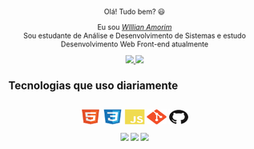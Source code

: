 <div>
  <p align="center">Olá! Tudo bem? 😃️</p>
  <p align="center">Eu sou <a href="https://www.linkedin.com/in/willian-aparecido-amorim"><i>WIllian Amorim</i></a> <br>Sou estudante de Análise e Desenvolvimento de Sistemas e estudo Desenvolvimento Web Front-end atualmente</p>
  <div align="center">
    <a href="https://github.com/WillianApAmorim">
    <img height="150em" src="https://github-readme-stats.vercel.app/api?username=WillianApAmorim&count_private=true&include_all_commits=true&show_icons=true&theme=chartreuse-dark&hide_border=false&show_owner=true"/>
    <img height="150em" src="https://github-readme-stats.vercel.app/api/top-langs/?username=WillianApAmorim&theme=chartreuse-dark&hide_border=false&&layout=compact"/>
  </a>
</div>
  
## Tecnologias que uso diariamente
  
<div align="center" valign="top"><br>
  <img align="center" alt="HTML" height="30" width="40" src="https://raw.githubusercontent.com/devicons/devicon/master/icons/html5/html5-original.svg">
  <img align="center" alt="CSS" height="30" width="40" src="https://raw.githubusercontent.com/devicons/devicon/master/icons/css3/css3-original.svg">
  <img align="center" alt="Js" height="30" width="40" src="https://raw.githubusercontent.com/devicons/devicon/master/icons/javascript/javascript-plain.svg">
  <img align="center" alt="git" height="30" width="40" src="https://raw.githubusercontent.com/devicons/devicon/master/icons/git/git-original.svg">
  <img align="center" alt="github" height="30" width="40" src="https://raw.githubusercontent.com/devicons/devicon/master/icons/github/github-original.svg">
</div><br>
  
<div align="center">
  <a href="https://www.instagram.com/invites/contact/?i=1oy1cqyq4u3g7&utm_content=3wylso4" target="_blank"><img src="https://img.shields.io/badge/-Instagram-%23E4405F?style=for-the-badge&logo=instagram&logoColor=white" target="_blank"></a>
  <a href="https://www.linkedin.com/in/willian-aparecido-amorim" target="_blank"><img src="https://img.shields.io/badge/-LinkedIn-%230077B5?style=for-the-badge&logo=linkedin&logoColor=white" target="_blank"></a> 
  <a href="mailto:willianapamorim@gmail.com"><img src="https://img.shields.io/badge/-Gmail-%23333?style=for-the-badge&logo=gmail&logoColor=white" target="_blank"></a>
</div>

<!--<div align="center">
  
  ![Snake animation](https://github.com/WillianApAMorim/danielbped/blob/output/github-contribution-grid-snake.svg)
  
</div> -->


